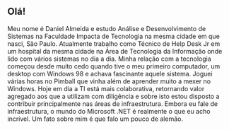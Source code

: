 

## Olá! 

Meu nome é Daniel Almeida e estudo Análise e Desenvolvimento de Sistemas na Faculdade Impacta de Tecnologia na mesma cidade em que nasci, São Paulo. Atualmente trabalho como Técnico de Help Desk Jr em um hospital da mesma cidade na Área de Tecnologia da Informação onde lido com vários sistemas no dia a dia. Minha relação com a tecnologia começou desde muito cedo quando tive o meu primeiro computador, um desktop com Windows 98 e achava fascinante aquele sistema. Joguei várias horas no Pimball que vinha além de aprender muito a mexer no Windows. Hoje em dia a TI está mais colaborativa, retornando valor agregado aos que a utilizam com diligência e sobre isto estou disposto a contribuir principalmente nas áreas de infraestrutura. Embora eu fale de infraestrutura, o mundo do Microsoft .NET é realmente o que eu acho incrível. Um fato sobre mim é que falo um pouco de alemão.
